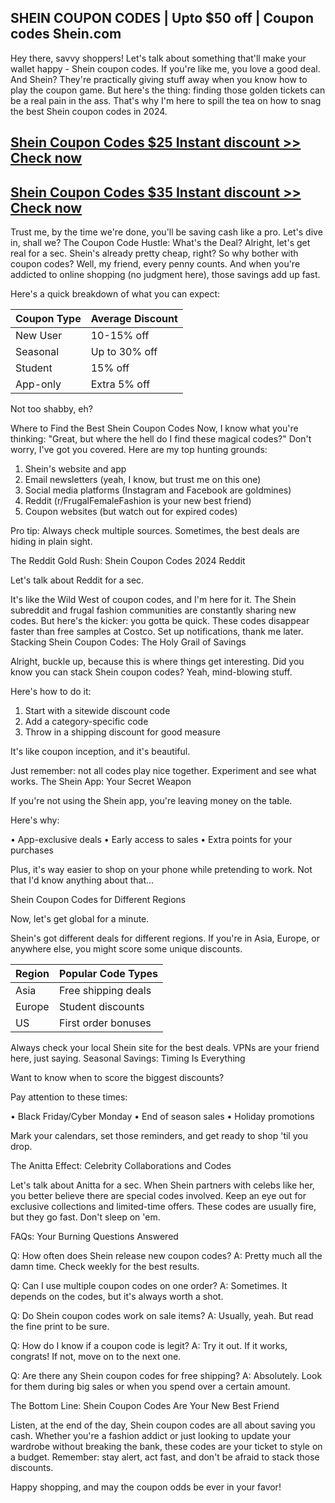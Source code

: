 ## SHEIN COUPON CODES | Upto $50 off | Coupon codes Shein.com 

Hey there, savvy shoppers! Let's talk about something that'll make your wallet happy - Shein coupon codes.
If you're like me, you love a good deal. And Shein? They're practically giving stuff away when you know how to play the coupon game.
But here's the thing: finding those golden tickets can be a real pain in the ass.
That's why I'm here to spill the tea on how to snag the best Shein coupon codes in 2024.

## [Shein Coupon Codes $25 Instant discount >> Check now ](https://dynews.net/save-big-with-shein-coupon-codes/)
## [Shein Coupon Codes $35 Instant discount >> Check now ](https://dynews.net/save-big-with-shein-coupon-codes/)


Trust me, by the time we're done, you'll be saving cash like a pro.
Let's dive in, shall we?
The Coupon Code Hustle: What's the Deal?
Alright, let's get real for a sec.
Shein's already pretty cheap, right? So why bother with coupon codes?
Well, my friend, every penny counts. And when you're addicted to online shopping (no judgment here), those savings add up fast.

Here's a quick breakdown of what you can expect:

| Coupon Type | Average Discount |
|-------------|------------------|
| New User    | 10-15% off       |
| Seasonal    | Up to 30% off    |
| Student     | 15% off          |
| App-only    | Extra 5% off     |

Not too shabby, eh?

Where to Find the Best Shein Coupon Codes
Now, I know what you're thinking: "Great, but where the hell do I find these magical codes?"
Don't worry, I've got you covered. Here are my top hunting grounds:

1. Shein's website and app
2. Email newsletters (yeah, I know, but trust me on this one)
3. Social media platforms (Instagram and Facebook are goldmines)
4. Reddit (r/FrugalFemaleFashion is your new best friend)
5. Coupon websites (but watch out for expired codes)

Pro tip: Always check multiple sources. Sometimes, the best deals are hiding in plain sight.

The Reddit Gold Rush: Shein Coupon Codes 2024 Reddit

Let's talk about Reddit for a sec.

It's like the Wild West of coupon codes, and I'm here for it.
The Shein subreddit and frugal fashion communities are constantly sharing new codes.
But here's the kicker: you gotta be quick. These codes disappear faster than free samples at Costco.
Set up notifications, thank me later.
Stacking Shein Coupon Codes: The Holy Grail of Savings

Alright, buckle up, because this is where things get interesting.
Did you know you can stack Shein coupon codes? Yeah, mind-blowing stuff.

Here's how to do it:

1. Start with a sitewide discount code
2. Add a category-specific code
3. Throw in a shipping discount for good measure

It's like coupon inception, and it's beautiful.

Just remember: not all codes play nice together. Experiment and see what works.
The Shein App: Your Secret Weapon

If you're not using the Shein app, you're leaving money on the table.

Here's why:

• App-exclusive deals
• Early access to sales
• Extra points for your purchases

Plus, it's way easier to shop on your phone while pretending to work. Not that I'd know anything about that...

Shein Coupon Codes for Different Regions

Now, let's get global for a minute.

Shein's got different deals for different regions. If you're in Asia, Europe, or anywhere else, you might score some unique discounts.

| Region | Popular Code Types |
|--------|---------------------|
| Asia   | Free shipping deals |
| Europe | Student discounts   |
| US     | First order bonuses |

Always check your local Shein site for the best deals. VPNs are your friend here, just saying.
Seasonal Savings: Timing Is Everything

Want to know when to score the biggest discounts?

Pay attention to these times:

• Black Friday/Cyber Monday
• End of season sales
• Holiday promotions

Mark your calendars, set those reminders, and get ready to shop 'til you drop.

The Anitta Effect: Celebrity Collaborations and Codes

Let's talk about Anitta for a sec.
When Shein partners with celebs like her, you better believe there are special codes involved.
Keep an eye out for exclusive collections and limited-time offers.
These codes are usually fire, but they go fast. Don't sleep on 'em.

FAQs: Your Burning Questions Answered

Q: How often does Shein release new coupon codes?
A: Pretty much all the damn time. Check weekly for the best results.

Q: Can I use multiple coupon codes on one order?
A: Sometimes. It depends on the codes, but it's always worth a shot.

Q: Do Shein coupon codes work on sale items?
A: Usually, yeah. But read the fine print to be sure.

Q: How do I know if a coupon code is legit?
A: Try it out. If it works, congrats! If not, move on to the next one.

Q: Are there any Shein coupon codes for free shipping?
A: Absolutely. Look for them during big sales or when you spend over a certain amount.

The Bottom Line: Shein Coupon Codes Are Your New Best Friend

Listen, at the end of the day, Shein coupon codes are all about saving you cash.
Whether you're a fashion addict or just looking to update your wardrobe without breaking the bank, these codes are your ticket to style on a budget.
Remember: stay alert, act fast, and don't be afraid to stack those discounts.

Happy shopping, and may the coupon odds be ever in your favor!
